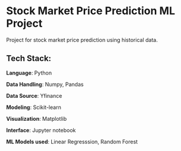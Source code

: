 # Stock Market Price Prediction ML Project

Project for stock market price prediction using historical data.

## Tech Stack:

**Language**: Python

**Data Handling**: Numpy, Pandas

**Data Source**: Yfinance

**Modeling**: Scikit-learn

**Visualization**: Matplotlib

**Interface**: Jupyter notebook

**ML Models used**: Linear Regresssion, Random Forest
